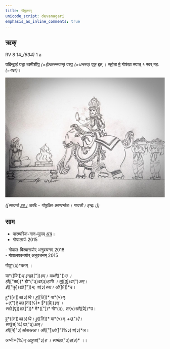 ```yaml
---
title: गौषूक्तम्  
unicode_script: devanagari  
emphasis_as_inline_comments: true
---   
```


## ऋक्

RV 8 14_*(634)* 1 a

यदि॑न्द्रा॒हं यथा॒ त्वमीशी॑य॒ *(=ईश्वरस्स्याम्)* वस्व॒ *(=धनस्य)* एक॒ इत् । 
स्तो॒ता मे॒ गोष॑खा स्यात् १
स्वर् महः *(=यज्ञः)*।

![](../images/indra-as-maghavAn-followed-by-people-bearing-wealth-moving-towards-a-yajamAna.png)


*([सायणो [ऽत्र।](https://archive.org/stream/RgVedaWithSayanasCommentaryPart3/rv_sayanabhasya_part3#page/n707/mode/1up&sa=D&ust=1542425956213000) ऋषिः - गोषूक्तिः काण्वगोत्रः। गायत्री। इन्द्रः।])*

## साम

- पारम्परिक-गान-मूलम् [अत्र](https://archive.org/stream/sAmaveda-jaiminIya-paravastu-paramparA-docs/VIVAAHA%20UPANAYANA%20SAAMAANI%23mode/1up&sa=D&ust=1542425956213000)।
- गोपालार्यः 2015  
<div class="audioEmbed" src="https://archive
.org/download/jaiminIya-sAma-gAna-paravastu-tradition-gopAla-2015/gau-ShUktam.mp3"></div>
- गोपाल-विश्वासयोर् अनुवचनम् 2018  
<div class="audioEmbed" src="https://archive
.org/download/jaiminIya-sAma-gAna-paravastu-tradition-anuvachanam-gopAla-vishvAsa-2018/gau-ShUktam.mp3"></div>
- गोपालपवनयोर् अनुवचनम् 2015  
<div class="audioEmbed" src="https://archive
.org/download/jaiminIya-sAma-gAna-paravastu-tradition-anuvachanam-gopAla-pavana-2015/gau-ShUktam.mp3"></div>

गौषू*(३)*क्तम् ।

या*([कि])*द् इन्द्रा*(["])*हम्। याथौ*(["])*उ ।  
हौ*(["का])* हो*("३)*वा*(३)*हायि । तू*([पु])*वा*(")*अम्।  
ई*(["फॄ])*शी*(["])*य, वा*(३)*स्वा। औ*([प्रे])*उ।

हु*([त])*वा*(३)*यि। हु*([ति])* वा*(५)*य्,  
+ए*(")*ऎ,का*([ता]%)* ई*([प्रे])*इत् ।  
स्तो*([पृ])*ता*(["])* मे*(["])* गो*(३)*, सा*(v)*खौ*([प्रे])*उ।

हु*([त])*वा*(३)*यि। हु*([ति])* वा*(५)*य्, +ए*(")*ऎ।  
सा*([त]%)*या*("३)*अत्।  
हो*([पे]"३)*ओवाअआ। औ*(["])*हो*(["]%३)*वा*(३)*अ।

अग्नी*(%)*र् आहुता*("३)*ह । स्वर्महा*("३)*ह*(v)* ।।